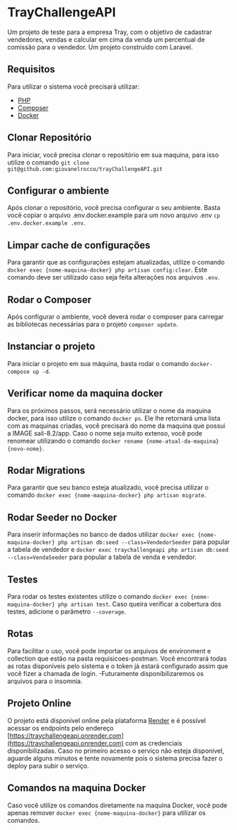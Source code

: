 
# TrayChallengeAPI

Um projeto de teste para a empresa Tray, com o objetivo de cadastrar vendedores, vendas e calcular em cima da venda um percentual de comissão para o vendedor.
Um projeto construido com Laravel.

## Requisitos
Para utilizar o sistema você precisará utilizar: 

- [PHP](https://www.php.net/manual/en/install.php) 
- [Composer](https://getcomposer.org/)
- [Docker](https://www.docker.com/products/docker-desktop/)

## Clonar Repositório

Para iniciar, você precisa clonar o repositório em sua maquina, para isso
utilize o comando `git clone git@github.com:giovanelrocco/trayChallengeAPI.git`

## Configurar o ambiente
Após clonar o repositório, você precisa configurar o seu ambiente.
Basta você copiar o arquivo .env.docker.example para um novo arquivo .env `cp .env.docker.example .env`.

## Limpar cache de configurações
Para garantir que as configurações estejam atualizadas, utilize o comando `docker exec {nome-maquina-docker} php artisan config:clear`. Este comando deve ser utilizado caso seja feita alterações nos arquivos `.env`.

## Rodar o Composer
Após configurar o ambiente, você deverá rodar o composer para carregar as bibliotecas necessárias para o projeto `composer update`.

## Instanciar o projeto
Para iniciar o projeto em sua máquina, basta rodar o comando `docker-compose up -d`.

## Verificar nome da maquina docker
Para os próximos passos, será necessário utilizar o nome da maquina docker, para isso utilize o comando `docker ps`.
Ele lhe retornará uma lista com as maquinas criadas, você precisará do nome da maquina que possui a IMAGE sail-8.2/app.
Caso o nome seja muito extenso, você pode renomear utilizando o comando `docker rename {nome-atual-da-maquina} {novo-nome}`.

## Rodar Migrations
Para garantir que seu banco esteja atualizado, você precisa utilizar o comando
`docker exec {nome-maquina-docker} php artisan migrate`.

## Rodar Seeder no Docker
Para inserir informações no banco de dados utilizar `docker exec {nome-maquina-docker} php artisan db:seed --class=VendedorSeeder` para popular a tabela de vendedor e `docker exec traychallengeapi php artisan db:seed --class=VendaSeeder` para popular a tabela de venda e vendedor.

## Testes
Para rodar os testes existentes utilize o comando `docker exec {nome-maquina-docker} php artisan test`. Caso queira verificar a cobertura dos testes, adicione o parâmetro `--coverage`.

## Rotas
Para facilitar o uso, você pode importar os arquivos de environment e collection que estão na pasta requisicoes-postman. Você encontrará todas as rotas disponíveis pelo sistema e o token já estará configurado assim que você fizer a chamada de login.
-Futuramente disponibilizaremos os arquivos para o insomnia.

## Projeto Online
O projeto está disponível online pela plataforma [Render](https://render.com) e é possível acessar os endpoints pelo endereço [https://traychallengeapi.onrender.com](https://traychallengeapi.onrender.com) com as credenciais disponibilizadas. Caso no primeiro acesso o serviço não esteja disponível, aguarde alguns minutos e tente novamente pois o sistema precisa fazer o deploy para subir o serviço.

## Comandos na maquina Docker
Caso você utilize os comandos diretamente na maquina Docker, você pode apenas remover `docker exec {nome-maquina-docker}` para utilizar os comandos.
